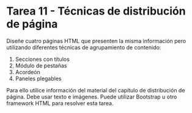 # Tarea 11 - Técnicas de distribución de página

Diseñe cuatro páginas HTML que presenten la misma información pero utilizando diferentes técnicas de agrupamiento de contenido:

1. Secciones con títulos
2. Módulo de pestañas
3. Acordeón
4. Paneles plegables
 
Para ello utilice información del material del capítulo de distribución de página. Debe usar texto e imágenes. Puede utilizar Bootstrap u otro framework HTML para resolver esta tarea.
